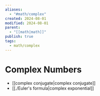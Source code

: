 ```yaml
---
aliases:
  - "#math/complex"
created: 2024-08-01
modified: 2024-08-01
parent:
  - "[[math|math]]"
publish: true
tags:
  - math/complex
---
```


# Complex Numbers
- [[complex conjugate|complex conjugate]]
- [[./Euler's formula|complex exponential]]